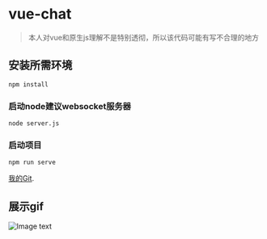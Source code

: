 # vue-chat

> 本人对vue和原生js理解不是特别透彻，所以该代码可能有写不合理的地方

## 安装所需环境
```
npm install
```

### 启动node建议websocket服务器
```
node server.js
```

### 启动项目
```
npm run serve
```

[我的Git](https://github.com/JeasonLaung/vue-chat.git).

## 展示gif
![Image text](https://github.com/JeasonLaung/vue-chat/blob/master/public/1.gif)
